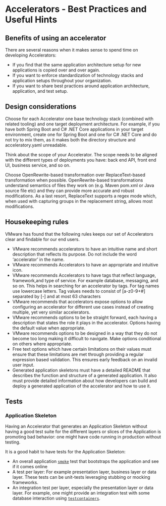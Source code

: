 # Accelerators - Best Practices and Useful Hints

## <a id="accelerator-benefits"></a> Benefits of using an accelerator

There are several reasons when it makes sense to spend time on developing Accelerators:

- If you find that the same application architecture setup for new applications is copied over and over again.
- If you want to enforce standardization of technology stacks and application setups throughout your organization.
- If you want to share best practices around application architecture, application, and test setup.

## <a id="design-considerations"></a> Design considerations

Choose for each Accelerator one base technology stack (combined with related tooling) and one target deployment architecture. For example, if you have both Spring Boot and C# .NET Core applications in your target environment, create one for Spring Boot and one for C# .NET Core and do not try to mix them, as it makes both the directory structure and acceleratory.yaml unreadable.

Think about the scope of your Accelerator. The scope needs to be aligned with the different types of deployments you have: back end API, front end UI, business service, and so on.

Choose OpenRewrite-based transformation over ReplaceText-based transformation when possible. OpenRewrite-based transformations understand semantics of files they work on (e.g. Maven pom.xml or Java source file etc) and they can provide more accurate and robust modifications. As a last resort, ReplaceText supports a regex mode which, when used with capturing groups in the replacement string, allows most modifications.

## <a id="housekeeping"></a> Housekeeping rules

VMware has found that the following rules keeps our set of Accelerators clear and findable for our end users.

- VMware recommends accelerators to have an intuitive name and short description that reflects its purpose. Do not include the word ‘accelerator’ in the name.
- VMware recommends Accelerators to have an appropriate and intuitive icon.
- VMware recommends Accelerators to have tags that reflect language, framework,and type of service. For example database, messaging, and so on. This helps in searching for an accelerator by tags. For tag names use lowercase letters. Tag values needs to consist of [a-z0-9+#] separated by [-] and at most 63 characters
- VMware recommends that accelerators expose options to allow configuring an accelerator for different use cases instead of creating multiple, yet very similar accelerators.
- VMware recommends options to be be straight forward, each having a description that states the role it plays in the accelerator. Options having the default value when appropriate.
- VMware recommends options to be designed in a way that they do not become too long making it difficult to navigate. Make options conditional on others where appropriate.
- Free text options which have certain limitations on their values must ensure that these limitations are met through providing a regular expression based validation. This ensures early feedback on an invalid user input.
- Generated application skeletons must have a detailed README that describes the function and structure of a generated application. It also must provide detailed information about how developers can build and deploy a generated application of the accelerator and how to use it.

## <a id="tests"></a> Tests

### Application Skeleton

Having an Accelerator that generates an Application Skeleton without having a good test suite for the different layers or slices of the Application is promoting bad behavior: one might have code running in production without testing.

It is a good habit to have tests for the Application Skeleton:

- An overall application [`smoke`](https://en.wikipedia.org/wiki/Smoke_testing_(software)) test that bootstraps the application and see if it comes online
- A test per layer: For example presentation layer, business layer or data layer. These tests can be unit-tests leveraging stubbing or mocking frameworks.
- An integration test per layer, especially the presentation layer or data layer. For example, one might provide an integration test with some database interaction using [`testcontainers`](https://www.testcontainers.org/).